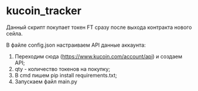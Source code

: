 # kucoin_tracker

Данный скрипт покупает токен FT сразу после выхода контракта нового сейла.

В файле config.json настраиваем API данные аккаунта:

1. Переходим сюда (https://www.kucoin.com/account/api) и создаем API;
2. qty - количество токенов на покупку;
3. В cmd пишем pip install requirements.txt;
4. Запускаем файл main.py
